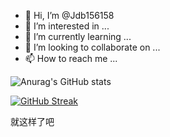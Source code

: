 - 👋 Hi, I’m @Jdb156158
- 👀 I’m interested in ...
- 🌱 I’m currently learning ...
- 💞️ I’m looking to collaborate on ...
- 📫 How to reach me ...

![Anurag's GitHub stats](https://github-readme-stats.vercel.app/api?username=Jdb156158&show_icons=true&theme=radical)

[![GitHub Streak](http://github-readme-streak-stats.herokuapp.com?user=Jdb156158&theme=highcontrast&locale=zh)](https://git.io/streak-stats)
<!---
Jdb156158/Jdb156158 is a ✨ special ✨ repository because its `README.md` (this file) appears on your GitHub profile.
You can click the Preview link to take a look at your changes.
--->
就这样了吧
